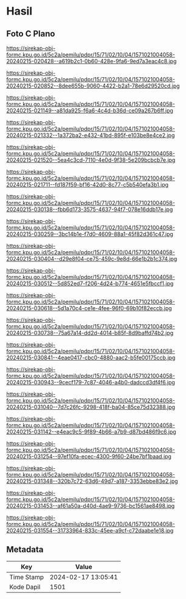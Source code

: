 # Hasil

## Foto C Plano

https://sirekap-obj-formc.kpu.go.id/5c2a/pemilu/pdpr/15/71/02/10/04/1571021004058-20240215-020428--a619b2c1-0b60-428e-9fa6-9ed7a3eac4c8.jpg

https://sirekap-obj-formc.kpu.go.id/5c2a/pemilu/pdpr/15/71/02/10/04/1571021004058-20240215-020852--8dee655b-9060-4422-b2a1-78e6d29520cd.jpg

https://sirekap-obj-formc.kpu.go.id/5c2a/pemilu/pdpr/15/71/02/10/04/1571021004058-20240215-021149--a81da925-f6a6-4c4d-b36d-ce09a267b6ff.jpg

https://sirekap-obj-formc.kpu.go.id/5c2a/pemilu/pdpr/15/71/02/10/04/1571021004058-20240215-021332--1a372ba2-e432-41bd-895f-e103be8e4ce2.jpg

https://sirekap-obj-formc.kpu.go.id/5c2a/pemilu/pdpr/15/71/02/10/04/1571021004058-20240215-021520--5ea4c3cd-7110-4e0d-9f38-5e209bcbcb7e.jpg

https://sirekap-obj-formc.kpu.go.id/5c2a/pemilu/pdpr/15/71/02/10/04/1571021004058-20240215-021711--fd187f59-bf16-42d0-8c77-c5b540efa3b1.jpg

https://sirekap-obj-formc.kpu.go.id/5c2a/pemilu/pdpr/15/71/02/10/04/1571021004058-20240215-030138--fbb6d173-3575-4637-94f7-078e16ddb17e.jpg

https://sirekap-obj-formc.kpu.go.id/5c2a/pemilu/pdpr/15/71/02/10/04/1571021004058-20240215-030259--3bc14b1e-f7d0-4609-88a1-45f82d361c47.jpg

https://sirekap-obj-formc.kpu.go.id/5c2a/pemilu/pdpr/15/71/02/10/04/1571021004058-20240215-030404--d29e8f04-ce75-459c-9e8d-66e1b2b1c374.jpg

https://sirekap-obj-formc.kpu.go.id/5c2a/pemilu/pdpr/15/71/02/10/04/1571021004058-20240215-030512--5d852ed7-f206-4d24-b774-4651e5fbccf1.jpg

https://sirekap-obj-formc.kpu.go.id/5c2a/pemilu/pdpr/15/71/02/10/04/1571021004058-20240215-030618--5d1a70c4-ce1e-4fee-96f0-69b10f82eccb.jpg

https://sirekap-obj-formc.kpu.go.id/5c2a/pemilu/pdpr/15/71/02/10/04/1571021004058-20240215-030738--75a67a14-dd2d-4014-b85f-8d9baffd74b2.jpg

https://sirekap-obj-formc.kpu.go.id/5c2a/pemilu/pdpr/15/71/02/10/04/1571021004058-20240215-030841--4eae0417-cbc0-4880-aac2-b5fe00175ccb.jpg

https://sirekap-obj-formc.kpu.go.id/5c2a/pemilu/pdpr/15/71/02/10/04/1571021004058-20240215-030943--9cecf179-7c87-4046-a4b0-dadccd3df4f6.jpg

https://sirekap-obj-formc.kpu.go.id/5c2a/pemilu/pdpr/15/71/02/10/04/1571021004058-20240215-031040--7d7c26fc-9298-418f-ba04-85ce75d32388.jpg

https://sirekap-obj-formc.kpu.go.id/5c2a/pemilu/pdpr/15/71/02/10/04/1571021004058-20240215-031142--e4eac9c5-9f89-4b66-a7b9-d87bd486f9c6.jpg

https://sirekap-obj-formc.kpu.go.id/5c2a/pemilu/pdpr/15/71/02/10/04/1571021004058-20240215-031254--97ef10fa-ecec-4300-9f60-24be7bf1baad.jpg

https://sirekap-obj-formc.kpu.go.id/5c2a/pemilu/pdpr/15/71/02/10/04/1571021004058-20240215-031348--320b7c72-63d6-49d7-a187-3353ebbe83e2.jpg

https://sirekap-obj-formc.kpu.go.id/5c2a/pemilu/pdpr/15/71/02/10/04/1571021004058-20240215-031453--af61a50a-d40d-4ae9-9736-bc1561ae8498.jpg

https://sirekap-obj-formc.kpu.go.id/5c2a/pemilu/pdpr/15/71/02/10/04/1571021004058-20240215-031554--31733964-833c-45ee-a9cf-c72daabe1e18.jpg


## Metadata

| Key        | Value               |
| ---------- | ------------------- |
| Time Stamp | 2024-02-17 13:05:41 |
| Kode Dapil | 1501                |



